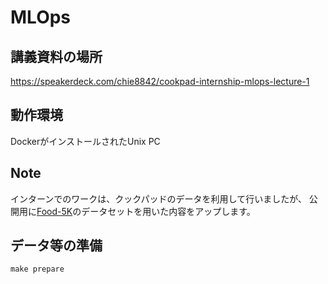 # MLOps
## 講義資料の場所
https://speakerdeck.com/chie8842/cookpad-internship-mlops-lecture-1

## 動作環境
DockerがインストールされたUnix PC

## Note

インターンでのワークは、クックパッドのデータを利用して行いましたが、
公開用に[Food-5K](https://mmspg.epfl.ch/food-image-datasets)のデータセットを用いた内容をアップします。

## データ等の準備

```
make prepare
```
